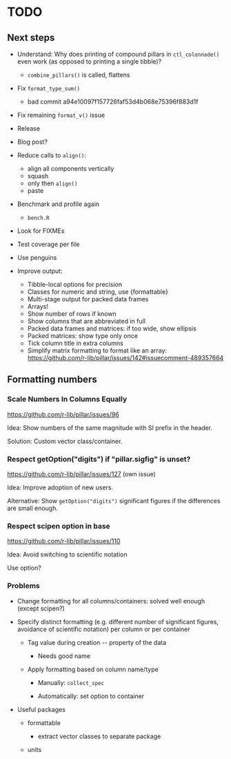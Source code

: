 # TODO

## Next steps

- Understand: Why does printing of compound pillars in `ctl_colonnade()` even work (as opposed to printing a single tibble)?
    - `combine_pillars()` is called, flattens
- Fix `format_type_sum()`
    - bad commit a94e10097f157726faf53d4b068e75396f883d1f
- Fix remaining `format_v()` issue
- Release
- Blog post?

- Reduce calls to `align()`: 
    - align all components vertically
    - squash
    - only then `align()`
    - paste
- Benchmark and profile again
    - `bench.R`
- Look for FIXMEs
- Test coverage per file
- Use penguins
- Improve output:
    - Tibble-local options for precision
    - Classes for numeric and string, use {formattable}
    - Multi-stage output for packed data frames
    - Arrays!
    - Show number of rows if known
    - Show columns that are abbreviated in full
    - Packed data frames and matrices: if too wide, show ellipsis
    - Packed matrices: show type only once
    - Tick column title in extra columns
    - Simplify matrix formatting to format like an array: https://github.com/r-lib/pillar/issues/142#issuecomment-489357664

## Formatting numbers

### Scale Numbers In Columns Equally

https://github.com/r-lib/pillar/issues/96

Idea: Show numbers of the same magnitude with SI prefix in the header.

Solution: Custom vector class/container.

### Respect getOption("digits") if "pillar.sigfig" is unset?

https://github.com/r-lib/pillar/issues/127 (own issue)

Idea: Improve adoption of new users.

Alternative: Show `getOption("digits")` significant figures if the differences are small enough.

### Respect scipen option in base

https://github.com/r-lib/pillar/issues/110

Idea: Avoid switching to scientific notation

Use option?


### Problems

- Change formatting for all columns/containers: solved well enough (except scipen?)

- Specify distinct formatting (e.g. different number of significant figures, avoidance of scientific notation) per column or per container

    - Tag value during creation -- property of the data

        - Needs good name

    - Apply formatting based on column name/type

        - Manually: `collect_spec`

        - Automatically: set option to container

- Useful packages

    - formattable
    
        - extract vector classes to separate package
    
    - units
